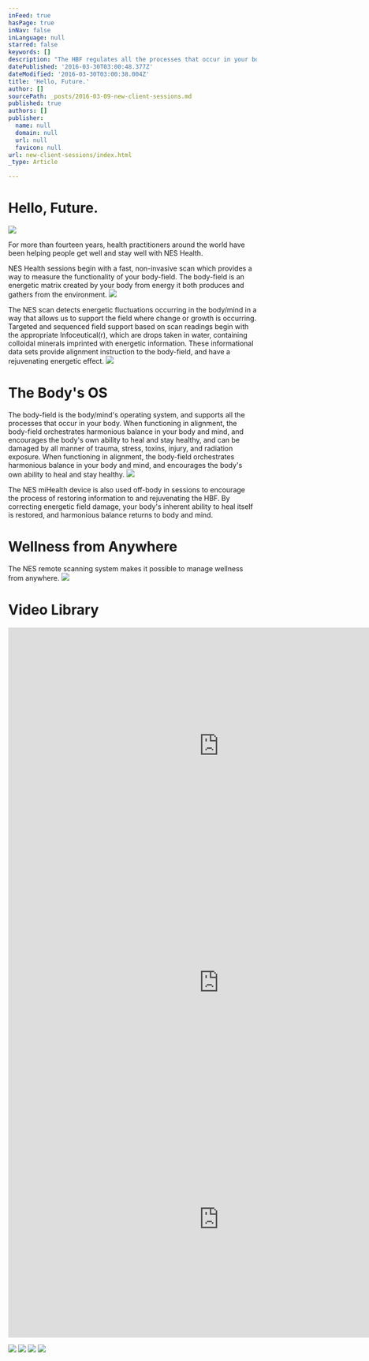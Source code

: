 ```yaml
---
inFeed: true
hasPage: true
inNav: false
inLanguage: null
starred: false
keywords: []
description: "The HBF regulates all the processes that occur in your body, and can be\_damaged by all\_manner of trauma, stress, toxins, injury, infections, and\_radiation exposure. When functioning correctly, the Human body-field\_orchestrates harmonious balance\_in your body and mind, and encourages the\_body’s own ability to heal and stay\_healthy. When distortions in this\_energetic field occur, the information\_pathways break down, the mind and\_body become tired, and health becomes\_compromised."
datePublished: '2016-03-30T03:00:48.377Z'
dateModified: '2016-03-30T03:00:38.004Z'
title: 'Hello, Future.'
author: []
sourcePath: _posts/2016-03-09-new-client-sessions.md
published: true
authors: []
publisher:
  name: null
  domain: null
  url: null
  favicon: null
url: new-client-sessions/index.html
_type: Article

---
```

# Hello, Future.
![](https://imgflo.herokuapp.com/graph/vahj1ThiexotieMo/6d1867e2f9da36c43f78401a5ef2ca0e/passthrough.jpg?height=530&input=https%3A%2F%2Fs3-us-west-2.amazonaws.com%2Fthe-grid-img%2Fp%2F1b8c2f851f2458d9179cbc4edaaaa8b47cd28d28.jpg&width=694)

For more than fourteen
years, health practitioners around the world have been helping people get well
and stay well with NES Health.  

NES Health sessions
begin with a fast, non-invasive scan which provides a way to measure the
functionality of your body-field. The body-field is an energetic matrix created
by your body from energy it both produces and gathers from the
environment.
![](https://imgflo.herokuapp.com/graph/vahj1ThiexotieMo/5ecb2b4fcba182636cb2759f84d84a9c/passthrough.jpg?height=373&input=https%3A%2F%2Fs3-us-west-2.amazonaws.com%2Fthe-grid-img%2Fp%2F1a92e9b0b05cb818778c539d12b46c54d03b44ed.jpg&width=444)

The NES scan detects
energetic fluctuations occurring in the body/mind in a way that allows us to
support the field where change or growth is occurring. Targeted and sequenced
field support based on scan readings begin with the appropriate Infoceutical(r),
which are drops taken in water, containing colloidal minerals
imprinted with  energetic information. These informational data sets provide alignment
instruction to the body-field, and have a rejuvenating energetic effect.
![](https://the-grid-user-content.s3-us-west-2.amazonaws.com/316d4db8-a225-4dad-bb1a-67e3dcafdcb4.jpg)

# The Body's OS

The body-field is the body/mind's operating system, and supports all the processes that occur in your body. When functioning in alignment, the body-field orchestrates harmonious balance in your body and mind, and encourages the body's own ability to heal and stay healthy, and can be damaged by all manner of trauma, stress, toxins, injury, and radiation exposure. When functioning in alignment, the body-field orchestrates harmonious balance in your body and mind, and encourages the body's own ability to heal and stay healthy. ![](https://s3-us-west-2.amazonaws.com/the-grid-img/p/e772c7074a6b97d550cdff0b526453a9843ecdd5.jpg)

The NES miHealth device is also used off-body in sessions to encourage the process of  restoring information to and rejuvenating the HBF. By correcting energetic field damage, your body's inherent ability to heal itself is restored, and harmonious balance returns to body and mind.

# Wellness from Anywhere

The NES remote scanning system makes it possible to manage wellness from anywhere. ![](https://s3-us-west-2.amazonaws.com/the-grid-img/p/f2372c4e2c1078fb38f55c037c4ccc0827fb4052.jpg)

# Video Library

<iframe width="854" height="480" src="https://www.youtube.com/embed/gM6dRCpV0fI" frameborder="0" allowfullscreen="" style=""></iframe>

<iframe width="854" height="480" src="https://www.youtube.com/embed/pHhFVLVimdk" frameborder="0" allowfullscreen="" style=""></iframe>

<iframe width="854" height="480" src="https://www.youtube.com/embed/9bOaK3VIZ1A" frameborder="0" allowfullscreen="" style=""></iframe>

![](https://the-grid-user-content.s3-us-west-2.amazonaws.com/c77f5bbf-c379-498d-8ee5-18ece2e1e6b3.jpg)
![](https://the-grid-user-content.s3-us-west-2.amazonaws.com/cfbc12c2-ebc7-4baf-86aa-208c31f79080.jpg)
![](https://the-grid-user-content.s3-us-west-2.amazonaws.com/056ad732-c9f8-4f13-8564-9ad457d82374.jpg)
![](https://the-grid-user-content.s3-us-west-2.amazonaws.com/b2d48ee9-3747-4990-ae1c-ef9eb401a32e.jpg)